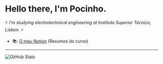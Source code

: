 
# Hello there, I'm Pocinho. #

 :zap: _I'm studying electrotechnical engineering at Instituto Superior Técnico, Lisbon._ :zap:

* 📚: [O meu Notion](https://www.notion.so/MEEC-d9f38aa07a4148c38cb80bb5aba04bdb) (Resumos do curso)

---
![GitHub Stats](https://github-readme-stats.vercel.app/api/top-langs/?username=H-Pocinho&theme=dark&hide_border=true&bg_color=0d1117)

